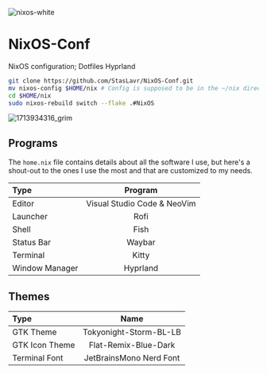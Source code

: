 ![nixos-white](https://github.com/StasLavr/NixOS-Conf/assets/110830098/eb4d66a8-1e6c-4173-a09a-10b7ff26762c)
# NixOS-Conf
NixOS configuration; Dotfiles Hyprland

```bash
git clone https://github.com/StasLavr/NixOS-Conf.git
mv nixos-config $HOME/nix # Config is supposed to be in the ~/nix directory
cd $HOME/nix
sudo nixos-rebuild switch --flake .#NixOS
```

![1713934316_grim](https://github.com/StasLavr/NixOS-Conf/assets/110830098/a947a4ed-e15c-48f3-8fdc-9bf515375a34)

## Programs

The `home.nix` file contains details about all the software I use, but here's a shout-out to the ones I use the most and that are customized to my needs.

| Type           | Program      |
| :------------- | :----------: |
| Editor         | Visual Studio Code & NeoVim |
| Launcher       | Rofi |
| Shell          | Fish |
| Status Bar     | Waybar |
| Terminal       | Kitty |
| Window Manager | Hyprland |

## Themes

| Type           | Name      |
| :------------- | :----------: |
| GTK Theme      | Tokyonight-Storm-BL-LB  |
| GTK Icon Theme | Flat-Remix-Blue-Dark |
| Terminal Font  | JetBrainsMono Nerd Font |


